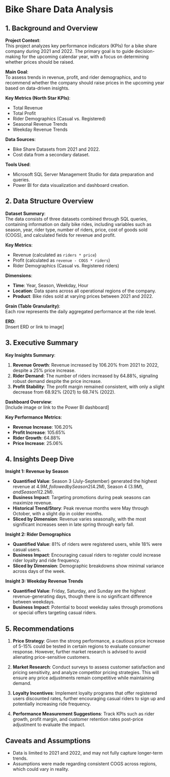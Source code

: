 # Bike Share Data Analysis

## 1. Background and Overview
**Project Context**:  
This project analyzes key performance indicators (KPIs) for a bike share company during 2021 and 2022. The primary goal is to guide decision-making for the upcoming calendar year, with a focus on determining whether prices should be raised.

**Main Goal**:  
To assess trends in revenue, profit, and rider demographics, and to recommend whether the company should raise prices in the upcoming year based on data-driven insights.

**Key Metrics (North Star KPIs)**:
- Total Revenue
- Total Profit
- Rider Demographics (Casual vs. Registered)
- Seasonal Revenue Trends
- Weekday Revenue Trends

**Data Sources**:
- Bike Share Datasets from 2021 and 2022.
- Cost data from a secondary dataset.

**Tools Used**:
- Microsoft SQL Server Management Studio for data preparation and queries.
- Power BI for data visualization and dashboard creation.

## 2. Data Structure Overview
**Dataset Summary**:  
The data consists of three datasets combined through SQL queries, containing information on daily bike rides, including variables such as season, year, rider type, number of riders, price, cost of goods sold (COGS), and calculated fields for revenue and profit.

**Key Metrics**:
- Revenue (calculated as `riders * price`)
- Profit (calculated as `revenue - COGS * riders`)
- Rider Demographics (Casual vs. Registered riders)

**Dimensions**:
- **Time**: Year, Season, Weekday, Hour
- **Location**: Data spans across all operational regions of the company.
- **Product**: Bike rides sold at varying prices between 2021 and 2022.

**Grain (Table Granularity)**:  
Each row represents the daily aggregated performance at the ride level.

**ERD**:  
[Insert ERD or link to image]

## 3. Executive Summary
**Key Insights Summary**:
1. **Revenue Growth**: Revenue increased by 106.20% from 2021 to 2022, despite a 25% price increase.
2. **Rider Demand**: The number of riders increased by 64.88%, signaling robust demand despite the price increase.
3. **Profit Stability**: The profit margin remained consistent, with only a slight decrease from 68.92% (2021) to 68.74% (2022).
   
**Dashboard Overview**:  
[Include image or link to the Power BI dashboard]

**Key Performance Metrics**:
- **Revenue Increase**: 106.20%
- **Profit Increase**: 105.65%
- **Rider Growth**: 64.88%
- **Price Increase**: 25.06%

## 4. Insights Deep Dive
**Insight 1: Revenue by Season**  
- **Quantified Value**: Season 3 (July-September) generated the highest revenue at $4.9M, followed by Season 2 ($4.2M), Season 4 ($3.9M), and Season 1 ($2.2M).
- **Business Impact**: Targeting promotions during peak seasons can maximize revenue.
- **Historical Trend/Story**: Peak revenue months were May through October, with a slight dip in colder months.
- **Sliced by Dimension**: Revenue varies seasonally, with the most significant increases seen in late spring through early fall.

**Insight 2: Rider Demographics**  
- **Quantified Value**: 81% of riders were registered users, while 18% were casual users.
- **Business Impact**: Encouraging casual riders to register could increase rider loyalty and ride frequency.
- **Sliced by Dimension**: Demographic breakdowns show minimal variance across days of the week.

**Insight 3: Weekday Revenue Trends**  
- **Quantified Value**: Friday, Saturday, and Sunday are the highest revenue-generating days, though there is no significant difference between weekdays.
- **Business Impact**: Potential to boost weekday sales through promotions or special offers targeting casual riders.

## 5. Recommendations
1. **Price Strategy**: Given the strong performance, a cautious price increase of 5-15% could be tested in certain regions to evaluate consumer response. However, further market research is advised to avoid alienating price-sensitive customers.
   
2. **Market Research**: Conduct surveys to assess customer satisfaction and pricing sensitivity, and analyze competitor pricing strategies. This will ensure any price adjustments remain competitive while maintaining demand.

3. **Loyalty Incentives**: Implement loyalty programs that offer registered users discounted rates, further encouraging casual riders to sign up and potentially increasing ride frequency.

4. **Performance Measurement Suggestions**: Track KPIs such as rider growth, profit margin, and customer retention rates post-price adjustment to evaluate the impact.

## Caveats and Assumptions
- Data is limited to 2021 and 2022, and may not fully capture longer-term trends.
- Assumptions were made regarding consistent COGS across regions, which could vary in reality.

